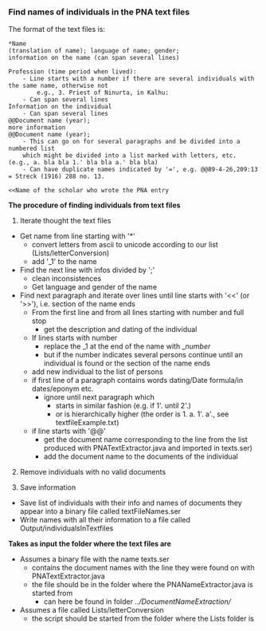 ### Find names of individuals in the PNA text files

The format of the text files is:
```
*Name
(translation of name); language of name; gender;
information on the name (can span several lines)

Profession (time period when lived): 
	- Line starts with a number if there are several individuals with the same name, otherwise not
		e.g., 3. Priest of Ninurta, in Kalhu:
	- Can span several lines
Information on the individual     
	- Can span several lines
@@Document name (year);
more information
@@Document name (year);
	- This can go on for several paragraphs and be divided into a numbered list 
	which might be divided into a list marked with letters, etc. (e.g., a. bla bla 1.' bla bla a.' bla bla)
	- Can have duplicate names indicated by '=', e.g. @@89-4-26,209:13 = Streck (1916) 288 no. 13.

<<Name of the scholar who wrote the PNA entry
```
**The procedure of finding individuals from text files**

1. Iterate thought the text files
* Get name from line starting with '*'
	* convert letters from ascii to unicode according to our list (Lists/letterConversion)
	* add '_1' to the name
* Find the next line with infos divided by ';'
	* clean inconsistences
	* Get language and gender of the name
* Find next paragraph and iterate over lines until line starts with '<<' (or '>>'), i.e. section of the name ends
	* From the first line and from all lines starting with number and full stop
		* get the description and dating of the individual
	* If lines starts with number 
		* replace the _1 at the end of the name with _*number*
		* but if the number indicates several persons continue until an individual is found or the section of the name ends
	* add new individual to the list of persons
	* if first line of a paragraph contains words dating/Date formula/in dates/eponym etc.
		* ignore until next paragraph which
			* starts in similar fashion (e.g. if 1'. until 2'.)
			* or is hierarchically higher (the order is 1. a. 1'. a'., see textfileExample.txt) 
	* if line starts with '@@'
		* get the document name corresponding to the line from the list produced with PNATextExtractor.java and imported in texts.ser)
		* add the document name to the documents of the individual

2. Remove individuals with no valid documents
	 
3. Save information
* Save list of individuals with their info and names of documents they appear into a binary file called textFileNames.ser
* Write names with all their information to a file called Output/individualsInTextfiles

**Takes as input the folder where the text files are**
* Assumes a binary file with the name texts.ser
	* contains the document names with the line they were found on with PNATextExtractor.java
	* the file should be in the folder where the PNANameExtractor.java is started from
		* can here be found in folder _../DocumentNameExtraction/_
* Assumes a file called Lists/letterConversion
	* the script should be started from the folder where the Lists folder is
